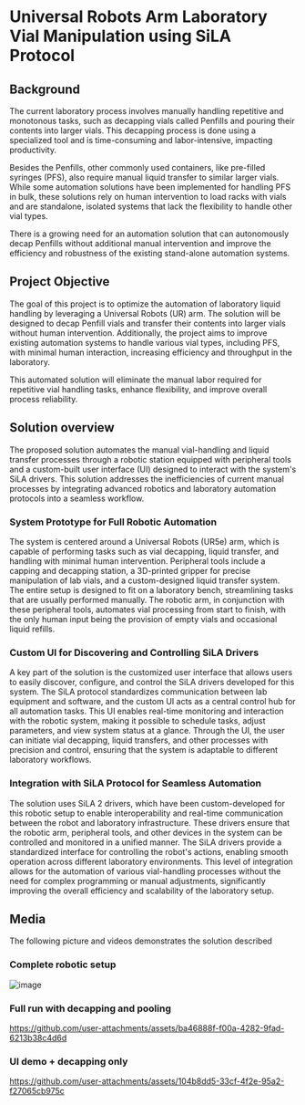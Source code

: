 # Universal Robots Arm Laboratory Vial Manipulation using SiLA Protocol

## Background
The current laboratory process involves manually handling repetitive and monotonous tasks, such as decapping vials called Penfills and pouring their contents into larger vials. This decapping process is done using a specialized tool and is time-consuming and labor-intensive, impacting productivity.

Besides the Penfills, other commonly used containers, like pre-filled syringes (PFS), also require manual liquid transfer to similar larger vials. While some automation solutions have been implemented for handling PFS in bulk, these solutions rely on human intervention to load racks with vials and are standalone, isolated systems that lack the flexibility to handle other vial types.

There is a growing need for an automation solution that can autonomously decap Penfills without additional manual intervention and improve the efficiency and robustness of the existing stand-alone automation systems.

## Project Objective
The goal of this project is to optimize the automation of laboratory liquid handling by leveraging a Universal Robots (UR) arm. The solution will be designed to decap Penfill vials and transfer their contents into larger vials without human intervention. Additionally, the project aims to improve existing automation systems to handle various vial types, including PFS, with minimal human interaction, increasing efficiency and throughput in the laboratory.

This automated solution will eliminate the manual labor required for repetitive vial handling tasks, enhance flexibility, and improve overall process reliability.

## Solution overview
The proposed solution automates the manual vial-handling and liquid transfer processes through a robotic station equipped with peripheral tools and a custom-built user interface (UI) designed to interact with the system's SiLA drivers. This solution addresses the inefficiencies of current manual processes by integrating advanced robotics and laboratory automation protocols into a seamless workflow.

### System Prototype for Full Robotic Automation
The system is centered around a Universal Robots (UR5e) arm, which is capable of performing tasks such as vial decapping, liquid transfer, and handling with minimal human intervention. Peripheral tools include a capping and decapping station, a 3D-printed gripper for precise manipulation of lab vials, and a custom-designed liquid transfer system. The entire setup is designed to fit on a laboratory bench, streamlining tasks that are usually performed manually. The robotic arm, in conjunction with these peripheral tools, automates vial processing from start to finish, with the only human input being the provision of empty vials and occasional liquid refills.

### Custom UI for Discovering and Controlling SiLA Drivers
A key part of the solution is the customized user interface that allows users to easily discover, configure, and control the SiLA drivers developed for this system. The SiLA protocol standardizes communication between lab equipment and software, and the custom UI acts as a central control hub for all automation tasks. This UI enables real-time monitoring and interaction with the robotic system, making it possible to schedule tasks, adjust parameters, and view system status at a glance. Through the UI, the user can initiate vial decapping, liquid transfers, and other processes with precision and control, ensuring that the system is adaptable to different laboratory workflows.

### Integration with SiLA Protocol for Seamless Automation
The solution uses SiLA 2 drivers, which have been custom-developed for this robotic setup to enable interoperability and real-time communication between the robot and laboratory infrastructure. These drivers ensure that the robotic arm, peripheral tools, and other devices in the system can be controlled and monitored in a unified manner. The SiLA drivers provide a standardized interface for controlling the robot's actions, enabling smooth operation across different laboratory environments. This level of integration allows for the automation of various vial-handling processes without the need for complex programming or manual adjustments, significantly improving the overall efficiency and scalability of the laboratory setup.

## Media

The following picture and videos demonstrates the solution described
### Complete robotic setup
![image](https://github.com/user-attachments/assets/1abd573b-60f3-4be3-87e4-a5cce7438713)

### Full run with decapping and pooling
https://github.com/user-attachments/assets/ba46888f-f00a-4282-9fad-6213b38c4d6d

### UI demo + decapping only
https://github.com/user-attachments/assets/104b8dd5-33cf-4f2e-95a2-f27065cb975c
